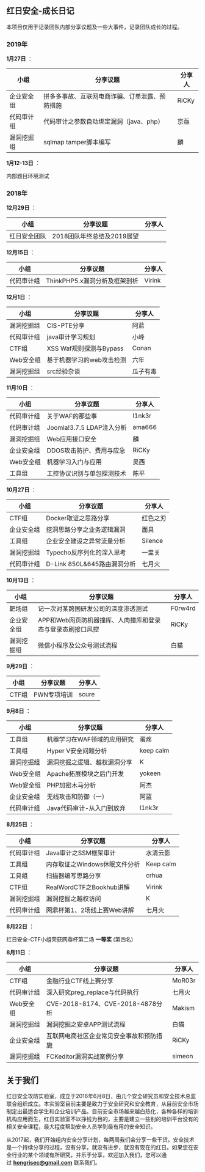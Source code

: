 ## 红日安全-成长日记

本项目仅用于记录团队内部分享议题及一些大事件，记录团队成长的过程。

### 2019年

**1月27日** ：

| 小组       | 分享议题                                       | 分享人 |
| ---------- | ---------------------------------------------- | ------ |
| 企业安全组 | 拼多多事故、互联网电商诈骗、订单泄露、预防措施 | RiCKy  |
| 代码审计组 | 代码审计之参数自动绑定漏洞（java、php）        | 京亟   |
| 漏洞挖掘组 | sqlmap tamper脚本编写                          | 麟     |

**1月12-13日** ：

内部题目环境测试

### 2018年

**12月29日** ：

| 小组         | 分享议题                   | 分享人 |
| ------------ | -------------------------- | ------ |
| 红日安全团队 | 2018团队年终总结及2019展望 |        |

**12月15日** ：

| 小组       | 分享议题                      | 分享人 |
| ---------- | ----------------------------- | ------ |
| 代码审计组 | ThinkPHP5.x漏洞分析及框架剖析 | Virink |

**12月1日** ：

| 小组       | 分享议题                  | 分享人   |
| ---------- | ------------------------- | -------- |
| 漏洞挖掘组 | CIS-PTE分享               | 阿蓝     |
| 代码审计组 | java审计学习规划          | 小峰     |
| CTF组      | XSS Waf规则探测与Bypass   | Conan    |
| Web安全组  | 基于机器学习的web攻击检测 | 六年     |
| 漏洞挖掘组 | src经验杂谈               | 瓜子有毒 |

**11月10日** ：

| 小组       | 分享议题                   | 分享人 |
| ---------- | -------------------------- | ------ |
| 代码审计组 | 关于WAF的那些事            | l1nk3r |
| 代码审计组 | Joomla!3.7.5 LDAP注入分析  | ama666 |
| 漏洞挖掘组 | Web应用接口安全            | 麟     |
| 企业安全组 | DDOS攻击防护、费用与应急   | RiCKy  |
| Web安全组  | 机器学习入门与应用         | 吴西   |
| 工具组     | 工控协议识别与单包探测技术 | 陈平   |

**10月27日** ：

| 小组       | 分享议题                    | 分享人   |
| ---------- | --------------------------- | -------- |
| CTF组      | Docker取证之思路分享            | 红色之刃 |
| 企业安全组 | 挖洞思路分享之业务逻辑漏洞 | 面具     |
| 工具组     | 企业安全建设之异常流量分析         | Silence  |
| 漏洞挖掘组 | Typecho反序列化的深入思考 | 一盅关  |
| 代码审计组 | D-Link 850L&645路由漏洞分析 | 七月火   |


**10月13日** ：

| 小组       | 分享议题                                                   | 分享人  |
| ---------- | ---------------------------------------------------------- | ------- |
| 靶场组     | 记一次对某跨国研发公司的深度渗透测试                       | F0rw4rd |
| 企业安全组 | APP和Web网页防机器撞库、人肉撞库和登录态与登录态刷接口风控 | RiCKy   |
| 漏洞挖掘组 | 微信小程序及公众号测试流程                                 | 白猫    |

**9月29日** ：

| 小组  | 分享议题    | 分享人 |
| ----- | ----------- | ------ |
| CTF组 | PWN专项培训 | scure  |

**9月8日** ：

| 小组       | 分享议题                     | 分享人    |
| ---------- | ---------------------------- | --------- |
| 工具组     | 机器学习在WAF领域的应用研究  | 蛋疼      |
| 工具组     | Hyper V安全问题分析          | keep calm |
| 漏洞挖掘组 | 漏洞挖掘之逻辑、越权漏洞分享 | K         |
| Web安全组  | Apache拓展模块之后门开发     | yokeen    |
| Web安全组  | PHP加密木马分析              | 阿杰      |
| 企业安全组 | 无线攻击和防御（一）         | 阿蓝      |
| 代码审计组 | Java代码审计-从入门到放弃    | l1nk3r    |

**8月25日** ：

| 小组       | 分享议题                      | 分享人    |
| ---------- | ----------------------------- | --------- |
| 代码审计组 | Java审计之SSM框架审计         | 水清云影  |
| 工具组     | 内存取证之Windows休眠文件分析 | Keep calm |
| 工具组     | 扫描器编写思路分享            | crhua     |
| CTF组      | RealWordCTF之Bookhub讲解      | Virink    |
| 漏洞挖掘组 | 漏洞挖掘之越权访问            | K         |
| 代码审计组 | 网鼎杯第1、2场线上赛Web讲解   | 七月火    |

**8月22日** ：

红日安全-CTF小组荣获网鼎杯第二场 **一等奖** (第四名)

**8月11日** ：

| 小组       | 分享议题                                 | 分享人 |
| ---------- | ---------------------------------------- | ------ |
| CTF组      | 金融行业CTF线上赛分享                    | MoR03r |
| 代码审计组 | 深入研究preg_replace与代码执行           | 七月火 |
| Web安全组  | CVE-2018-8174、CVE-2018-4878分析         | Makism |
| 漏洞挖掘组 | 漏洞挖掘之安卓APP测试流程                | 白猫   |
| 企业安全组 | 互联网电商社区企业常见安全事故和预防措施 | RiCKy  |
| 漏洞挖掘组 | FCKeditor漏洞实战案例分享                | simeon |

## 关于我们

红日安全攻防实验室，成立于2016年6月8日，由几个安全研究员和安全技术总监联合组织成立。本实验室目前主要是致力于安全研究和安全教育，从目前安全市场制定出最适合学生和企业培训产品。目前安全市场越来越白热化，各种各样的培训机构应用而生，红日实验室不以挣钱为目的，主要是建立一些别的培训平台没有的相关安全课程，最大程度帮助安全人员学到最有用的安全知识。

从2017起，我们开始组内安全分享计划，每两周我们会分享一些干货。安全技术是一个持续分享的过程，没有分享，就没有进步，就没有现在的红日。如果您在安全行业的某个领域有所研究，并乐于分享，欢迎加入我们，您可以通过 **hongrisec@gmail.com**  联系我们。